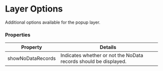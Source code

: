 # Layer Options

Additional options available for the popup layer.

### Properties

| Property | Details
| --- | ---
| showNoDataRecords | Indicates whether or not the NoData records should be displayed.



